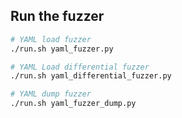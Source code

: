 ## Run the fuzzer

```bash
# YAML load fuzzer
./run.sh yaml_fuzzer.py

# YAML Load differential fuzzer
./run.sh yaml_differential_fuzzer.py

# YAML dump fuzzer
./run.sh yaml_fuzzer_dump.py
```